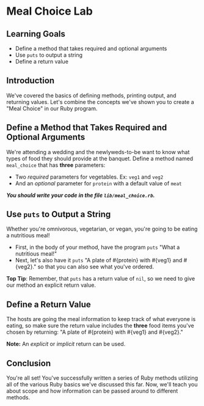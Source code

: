 # Meal Choice Lab

## Learning Goals

- Define a method that takes required and optional arguments
- Use `puts` to output a string
- Define a return value

## Introduction

We've covered the basics of defining methods, printing output, and
returning values. Let's combine the concepts we've shown you to create a "Meal
Choice" in our Ruby program.

## Define a Method that Takes Required and Optional Arguments

We're attending a wedding and the newlyweds-to-be want to know what
types of food they should provide at the banquet. Define a method named
`meal_choice` that has **three** parameters:

- Two _required_ parameters for vegetables. Ex: `veg1` and `veg2`
- And an _optional_ parameter for `protein` with a default value of `meat`

***You should write your code in the file `lib/meal_choice.rb`.***

## Use `puts` to Output a String

Whether you're omnivorous, vegetarian, or vegan, you're going to be eating a
nutritious meal!

- First, in the body of your method, have the program `puts` "What a nutritious
  meal!"
- Next, let's also have it `puts` "A plate of #{protein} with #{veg1} and #{veg2}."
so that you can also see what you've ordered.

**Top Tip**: Remember, that `puts` has a return value of `nil`, so we need to
give our method an explicit return value.

## Define a Return Value

The hosts are going the meal information to keep track of what everyone is
eating, so make sure the return value includes the **three** food items you've
chosen by returning: "A plate of #{protein} with #{veg1} and #{veg2}."

**Note:** An _explicit_ or _implicit_ return can be used.

## Conclusion

You're all set! You've successfully written a series of Ruby methods utilizing
all of the various Ruby basics we've discussed this far. Now, we'll teach you
about scope and how information can be passed around to different methods.

